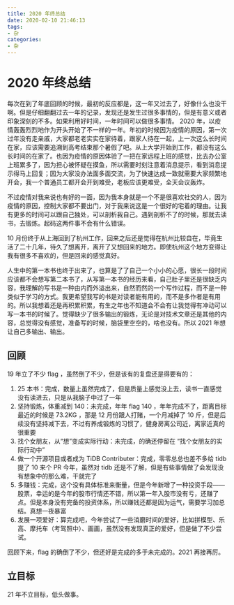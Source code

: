 ```yaml
---
title: 2020 年终总结
date: 2020-02-10 21:46:13
tags:
- 杂
categories:
- 杂
---
```


# 2020 年终总结

每次在到了年底回顾的时候，最初的反应都是，这一年又过去了，好像什么也没干啊。但是仔细翻翻过去一年的记录，发现还是发生过很多事情的，但是有意义或者印象深刻的不多。如果利用好时间，一年时间可以做很多事情。 2020 年，以疫情轰轰烈烈地作为开头开始了不一样的一年。年初的时候因为疫情的原因，第一次过年没有走亲戚，大家都老老实实在家待着，跟家人待在一起，上一次这么长时间在家，应该需要追溯到高考结束那个暑假了吧。从上大学开始到工作，都没有这么长时间的在家了。也因为疫情的原因体验了一把在家远程上班的感觉，比去办公室上班累多了，因为担心被怀疑在摸鱼，所以需要时刻注意着消息提示，看到消息提示得马上回复；因为大家没办法面多面交流，为了快速达成一致就需要大家频繁地开会，我一个普通员工都开会开到难受，老板应该更难受，全天会议轰炸。

不过疫情对我来说也有好的一面，因为我本身就是一个不是很喜欢社交的人，因为疫情的原因，控制大家都不要出门，对于我来说这是一个很好的宅着的理由。让我有更多的时间可以跟自己独处，可以剖析我自己。遇到剖析不了的时候，那就去读书，去锻炼。起码这两件事不会有什么错误。

10 月份终于从上海回到了杭州工作，回来之后还是觉得在杭州比较自在，毕竟生活了二十几年，待久了想离开，离开了又想回来的地方。即使杭州这个地方变得让我有很多不喜欢的，但是回来的感觉真好。

人生中的第一本书也终于出来了，也算是了了自己一个小小的心愿，很长一段时间应该都不会想写第二本书了，从写第一本书的经历来看，自己肚子里还是很缺乏内容，我理解的写书是一种由内而外溢出来，自然而然的一个写作过程，而不是一种类似于学习的方式。我更希望我写的书是对读者能有用的，而不是多作者是有用的。所以我想着还是再积累积累，有生之年也不知道会不会有让我觉得有冲动可以写一本书的时候了。觉得缺少了很多输出的锻炼，无论是对技术文章还是其他的内容，总觉得没有感觉，准备写的时候，脑袋里空空的，啥也没有。所以 2021 年想让自己多输出、输出。


## 回顾
19 年立了不少 flag ，虽然倒了不少，但是该有的复盘还是得要有的：

1. 25 本书：完成，数量上虽然完成了，但是质量上感觉没上去，读书一直感觉没有读进去，只是从我脑子中过了一年
2. 坚持锻炼，体重减到 140：未完成，年年 flag 140 ，年年完成不了，距离目标最近的时候是 73.2KG ，那是 12 月份跟人打赌，一个月减掉了 10 斤，但是后续没有坚持减下去，不过有养成锻炼的习惯了，健身房离公司近，离家近真的很重要
3. 找个女朋友，从“想”变成实际行动：未完成，的确还停留在 “找个女朋友的实际行动中”
4. 做一个开源项目或者成为 TiDB Contributer：完成，零零总总也差不多给 tidb 提了 10 来个 PR 今年，虽然对 tidb 还是不了解，但是有些事情做了会发现没有想象中的那么难，干就完了
5. 多赚钱：完成，这个没有具体标准来衡量，但是今年新增了一种投资手段——股票，幸运的是今年的股市行情还不错，所以第一年入股市没有亏，还赚了点。但是本身没有完备的投资体系，所以赚钱还都是因为运气，需要学习加总结。真想一夜暴富
6. 发展一项爱好：算完成吧，今年尝试了一些消磨时间的爱好，比如拼模型、乐高、摩托车（考驾照中）、画画，虽然没有发现真正的爱好，但是做了不少尝试。

回顾下来，flag 的确倒了不少，但还好是完成的多于未完成的。2021 再接再厉。

## 立目标

21 年不立目标，低头做事。